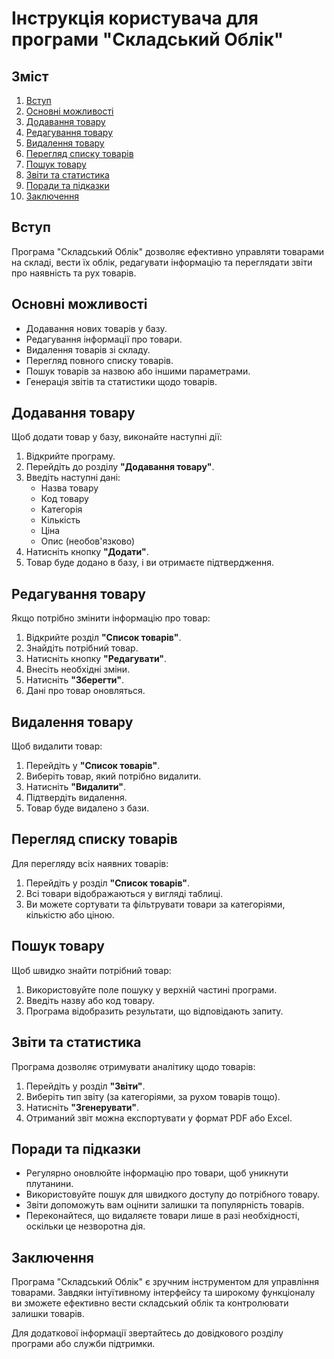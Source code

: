 # Інструкція користувача для програми "Складський Облік"

## Зміст
1. [Вступ](#вступ)
2. [Основні можливості](#основні-можливості)
3. [Додавання товару](#додавання-товару)
4. [Редагування товару](#редагування-товару)
5. [Видалення товару](#видалення-товару)
6. [Перегляд списку товарів](#перегляд-списку-товарів)
7. [Пошук товару](#пошук-товару)
8. [Звіти та статистика](#звіти-та-статистика)
9. [Поради та підказки](#поради-та-підказки)
10. [Заключення](#заключення)

## Вступ
Програма "Складський Облік" дозволяє ефективно управляти товарами на складі, вести їх облік, редагувати інформацію та переглядати звіти про наявність та рух товарів.

## Основні можливості
- Додавання нових товарів у базу.
- Редагування інформації про товари.
- Видалення товарів зі складу.
- Перегляд повного списку товарів.
- Пошук товарів за назвою або іншими параметрами.
- Генерація звітів та статистики щодо товарів.

## Додавання товару
Щоб додати товар у базу, виконайте наступні дії:
1. Відкрийте програму.
2. Перейдіть до розділу **"Додавання товару"**.
3. Введіть наступні дані:
   - Назва товару
   - Код товару
   - Категорія
   - Кількість
   - Ціна
   - Опис (необов'язково)
4. Натисніть кнопку **"Додати"**.
5. Товар буде додано в базу, і ви отримаєте підтвердження.

## Редагування товару
Якщо потрібно змінити інформацію про товар:
1. Відкрийте розділ **"Список товарів"**.
2. Знайдіть потрібний товар.
3. Натисніть кнопку **"Редагувати"**.
4. Внесіть необхідні зміни.
5. Натисніть **"Зберегти"**.
6. Дані про товар оновляться.

## Видалення товару
Щоб видалити товар:
1. Перейдіть у **"Список товарів"**.
2. Виберіть товар, який потрібно видалити.
3. Натисніть **"Видалити"**.
4. Підтвердіть видалення.
5. Товар буде видалено з бази.

## Перегляд списку товарів
Для перегляду всіх наявних товарів:
1. Перейдіть у розділ **"Список товарів"**.
2. Всі товари відображаються у вигляді таблиці.
3. Ви можете сортувати та фільтрувати товари за категоріями, кількістю або ціною.

## Пошук товару
Щоб швидко знайти потрібний товар:
1. Використовуйте поле пошуку у верхній частині програми.
2. Введіть назву або код товару.
3. Програма відобразить результати, що відповідають запиту.

## Звіти та статистика
Програма дозволяє отримувати аналітику щодо товарів:
1. Перейдіть у розділ **"Звіти"**.
2. Виберіть тип звіту (за категоріями, за рухом товарів тощо).
3. Натисніть **"Згенерувати"**.
4. Отриманий звіт можна експортувати у формат PDF або Excel.

## Поради та підказки
- Регулярно оновлюйте інформацію про товари, щоб уникнути плутанини.
- Використовуйте пошук для швидкого доступу до потрібного товару.
- Звіти допоможуть вам оцінити залишки та популярність товарів.
- Переконайтеся, що видаляєте товари лише в разі необхідності, оскільки це незворотна дія.

## Заключення
Програма "Складський Облік" є зручним інструментом для управління товарами. Завдяки інтуїтивному інтерфейсу та широкому функціоналу ви зможете ефективно вести складський облік та контролювати залишки товарів.

Для додаткової інформації звертайтесь до довідкового розділу програми або служби підтримки.

